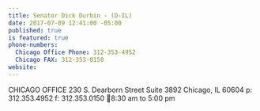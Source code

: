 ```yaml
---
title: Senator Dick Durbin - (D-IL)
date: 2017-07-09 12:41:00 -05:00
published: true
is featured: true
phone-numbers:
  Chicago Office Phone: 312-353-4952
  Chicago FAX: 312-353-0150
website: 
---
```


CHICAGO OFFICE
230 S. Dearborn Street
Suite 3892
Chicago, IL 60604
p: 312.353.4952
f: 312.353.0150
8:30 am to 5:00 pm
